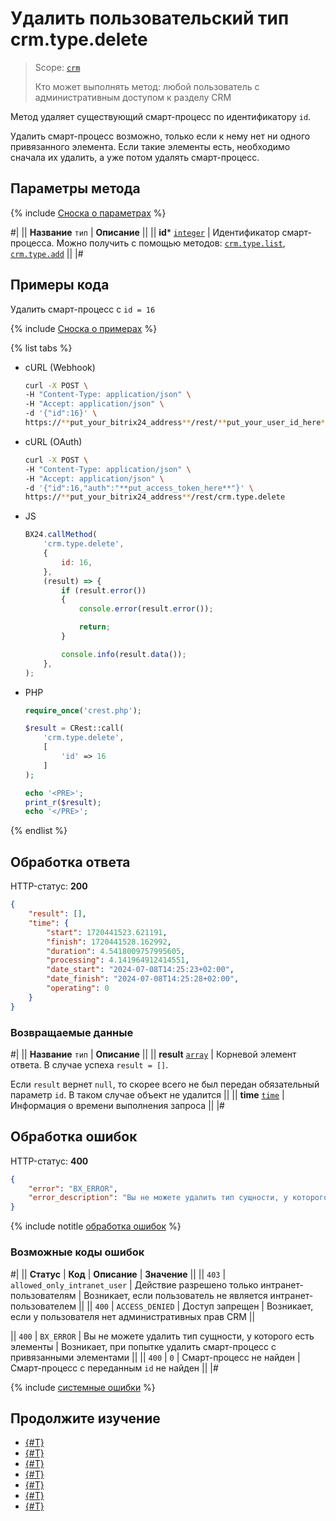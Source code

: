 # Удалить пользовательский тип crm.type.delete

> Scope: [`crm`](../../../scopes/permissions.md)
>
> Кто может выполнять метод: любой пользователь с административным доступом к разделу CRM

Метод удаляет существующий смарт-процесс по идентификатору `id`.

Удалить смарт-процесс возможно, только если к нему нет ни одного привязанного элемента. Если такие элементы есть, необходимо сначала их удалить, а уже потом удалять смарт-процесс.

## Параметры метода

{% include [Сноска о параметрах](../../../../_includes/required.md) %}

#|
|| **Название**
`тип` | **Описание** ||
|| **id***
[`integer`][1] | Идентификатор смарт-процесса. Можно получить с помощью методов: [`crm.type.list`](./crm-type-list.md), [`crm.type.add`](./crm-type-add.md) ||
|#

## Примеры кода

Удалить смарт-процесс с `id = 16`

{% include [Сноска о примерах](../../../../_includes/examples.md) %}

{% list tabs %}

- cURL (Webhook)

    ```bash
    curl -X POST \
    -H "Content-Type: application/json" \
    -H "Accept: application/json" \
    -d '{"id":16}' \
    https://**put_your_bitrix24_address**/rest/**put_your_user_id_here**/**put_your_webhook_here**/crm.type.delete
    ```

- cURL (OAuth)

    ```bash
    curl -X POST \
    -H "Content-Type: application/json" \
    -H "Accept: application/json" \
    -d '{"id":16,"auth":"**put_access_token_here**"}' \
    https://**put_your_bitrix24_address**/rest/crm.type.delete
    ```

- JS

    ```js
    BX24.callMethod(
        'crm.type.delete',
        {
            id: 16,
        },
        (result) => {
            if (result.error())
            {
                console.error(result.error());

                return;
            }

            console.info(result.data());
        },
    );
    ```

- PHP

    ```php
    require_once('crest.php');

    $result = CRest::call(
        'crm.type.delete',
        [
            'id' => 16
        ]
    );

    echo '<PRE>';
    print_r($result);
    echo '</PRE>';
    ```

{% endlist %}

## Обработка ответа

HTTP-статус: **200**

```json
{
    "result": [],
    "time": {
        "start": 1720441523.621191,
        "finish": 1720441528.162992,
        "duration": 4.5418009757995605,
        "processing": 4.141964912414551,
        "date_start": "2024-07-08T14:25:23+02:00",
        "date_finish": "2024-07-08T14:25:28+02:00",
        "operating": 0
    }
}
```

### Возвращаемые данные

#|
|| **Название**
`тип` | **Описание** ||
|| **result**
[`array`][1] | Корневой элемент ответа. В случае успеха `result = []`.

Если `result` вернет `null`, то скорее всего не был передан обязательный параметр `id`. В таком случае объект не удалится ||
|| **time**
[`time`][1] | Информация о времени выполнения запроса ||
|#

## Обработка ошибок

HTTP-статус: **400**

```json
{
    "error": "BX_ERROR",
    "error_description": "Вы не можете удалить тип сущности, у которого есть элементы"
}
```

{% include notitle [обработка ошибок](../../../../_includes/error-info.md) %}

### Возможные коды ошибок

#|
|| **Статус** | **Код** | **Описание** | **Значение** ||
|| `403` | `allowed_only_intranet_user` | Действие разрешено только интранет-пользователям | Возникает, если пользователь не является интранет-пользователем ||
|| `400` | `ACCESS_DENIED` | Доступ запрещен | Возникает, если у пользователя нет административных прав CRM ||

|| `400` | `BX_ERROR` | Вы не можете удалить тип сущности, у которого есть элементы | Возникает, при попытке удалить смарт-процесс с привязанными элементами ||
|| `400` | `0` | Смарт-процесс не найден | Смарт-процесс с переданным `id` не найден ||
|#

{% include [системные ошибки](../../../../_includes/system-errors.md) %}

## Продолжите изучение

- [{#T}](./index.md)
- [{#T}](./crm-type-add.md)
- [{#T}](./crm-type-update.md)
- [{#T}](./crm-type-get.md)
- [{#T}](./crm-type-get-by-entity-type-id.md)
- [{#T}](./crm-type-list.md)
- [{#T}](./crm-type-fields.md)

[1]: ../../../data-types.md